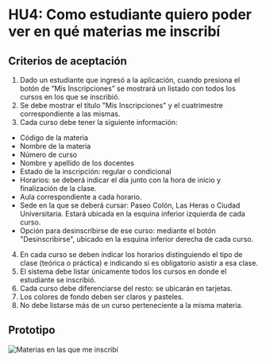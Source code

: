 # HU4: Como estudiante quiero poder ver en qué materias me inscribí

## Criterios de aceptación
1. Dado un estudiante que ingresó a la aplicación, cuando presiona el botón de “Mis Inscripciones” se mostrará un listado con todos los cursos en los que se inscribió.
2. Se debe mostrar el título "Mis Inscripciones" y el cuatrimestre correspondiente a las mismas.
3. Cada curso debe tener la siguiente información: 
+ Código de la materia
+ Nombre de la materia
+ Número de curso 
+ Nombre y apellido de los docentes
+ Estado de la inscripción: regular o condicional
+ Horarios: se deberá indicar el día junto con la hora de inicio y finalización de la clase. 
+ Aula correspondiente a cada horario.
+ Sede en la que se deberá cursar: Paseo Colón, Las Heras o Ciudad Universitaria. Estará ubicada en la esquina inferior izquierda de cada curso.
+ Opción para desinscribirse de ese curso: mediante el botón "Desinscribirse", ubicado en la esquina inferior derecha de cada curso.
4. En cada curso se deben indicar los horarios distinguiendo el tipo de clase (teórica o práctica) e indicando si es obligatorio asistir a esa clase.
5. El sistema debe listar únicamente todos los cursos en donde el estudiante se inscribió.
6. Cada curso debe diferenciarse del resto: se ubicarán en tarjetas.
7. Los colores de fondo deben ser claros y pasteles.
8. No debe listarse más de un curso perteneciente a la misma materia.
	

## Prototipo

![Materias en las que me inscribí](./prototipos/mis_inscripciones.png)
